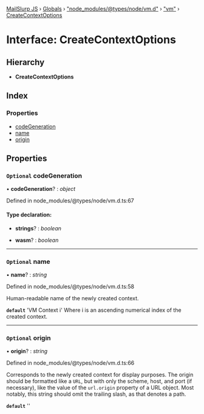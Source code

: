 [MailSlurp JS](../README.md) › [Globals](../globals.md) › ["node_modules/@types/node/vm.d"](../modules/_node_modules__types_node_vm_d_.md) › ["vm"](../modules/_node_modules__types_node_vm_d_._vm_.md) › [CreateContextOptions](_node_modules__types_node_vm_d_._vm_.createcontextoptions.md)

# Interface: CreateContextOptions

## Hierarchy

* **CreateContextOptions**

## Index

### Properties

* [codeGeneration](_node_modules__types_node_vm_d_._vm_.createcontextoptions.md#optional-codegeneration)
* [name](_node_modules__types_node_vm_d_._vm_.createcontextoptions.md#optional-name)
* [origin](_node_modules__types_node_vm_d_._vm_.createcontextoptions.md#optional-origin)

## Properties

### `Optional` codeGeneration

• **codeGeneration**? : *object*

Defined in node_modules/@types/node/vm.d.ts:67

#### Type declaration:

* **strings**? : *boolean*

* **wasm**? : *boolean*

___

### `Optional` name

• **name**? : *string*

Defined in node_modules/@types/node/vm.d.ts:58

Human-readable name of the newly created context.

**`default`** 'VM Context i' Where i is an ascending numerical index of the created context.

___

### `Optional` origin

• **origin**? : *string*

Defined in node_modules/@types/node/vm.d.ts:66

Corresponds to the newly created context for display purposes.
The origin should be formatted like a `URL`, but with only the scheme, host, and port (if necessary),
like the value of the `url.origin` property of a URL object.
Most notably, this string should omit the trailing slash, as that denotes a path.

**`default`** ''
